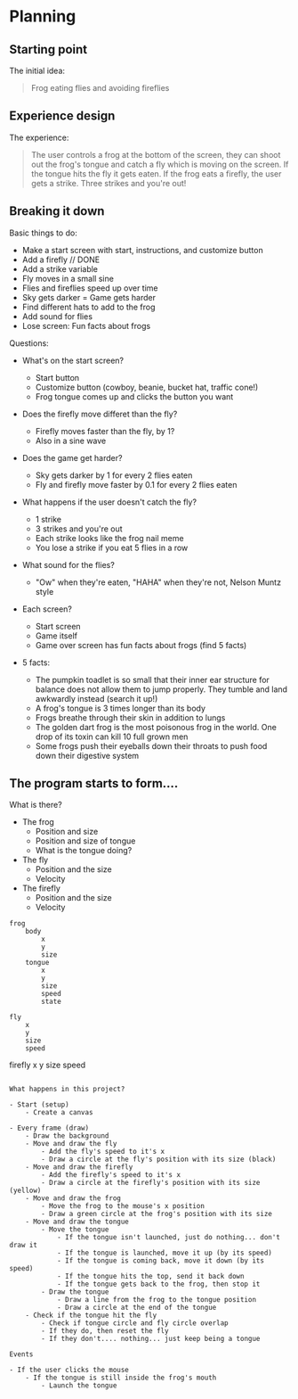 # Planning

## Starting point

The initial idea:

> Frog eating flies and avoiding fireflies

## Experience design

The experience:

> The user controls a frog at the bottom of the screen, they can shoot out the frog's tongue and catch a fly which is moving on the screen. If the tongue hits the fly it gets eaten. If the frog eats a firefly, the user gets a strike. Three strikes and you're out!

## Breaking it down

Basic things to do:

- Make a start screen with start, instructions, and customize button
- Add a firefly // DONE
- Add a strike variable
- Fly moves in a small sine
- Flies and fireflies speed up over time
- Sky gets darker = Game gets harder
- Find different hats to add to the frog
- Add sound for flies
- Lose screen: Fun facts about frogs


Questions:

- What's on the start screen?
    - Start button
    - Customize button (cowboy, beanie, bucket hat, traffic cone!)
    - Frog tongue comes up and clicks the button you want
- Does the firefly move differet than the fly?
    - Firefly moves faster than the fly, by 1?
    - Also in a sine wave
- Does the game get harder?
    - Sky gets darker by 1 for every 2 flies eaten
    - Fly and firefly move faster by 0.1 for every 2 flies eaten
- What happens if the user doesn't catch the fly?
    - 1 strike
    - 3 strikes and you're out
    - Each strike looks like the frog nail meme
    - You lose a strike if you eat 5 flies in a row
- What sound for the flies?
    - "Ow" when they're eaten, "HAHA" when they're not, Nelson Muntz style
- Each screen?
    - Start screen
    - Game itself
    - Game over screen has fun facts about frogs (find 5 facts)


- 5 facts:
    - The pumpkin toadlet is so small that their inner ear structure for balance does not allow them to jump properly. They tumble and land awkwardly instead (search it up!)
    - A frog's tongue is 3 times longer than its body
    - Frogs breathe through their skin in addition to lungs
    - The golden dart frog is the most poisonous frog in the world. One drop of its toxin can kill 10 full grown men
    - Some frogs push their eyeballs down their throats to push food down their digestive system


## The program starts to form....

What is there?

- The frog
    - Position and size
    - Position and size of tongue
    - What is the tongue doing?
- The fly
    - Position and the size
    - Velocity
- The firefly
    - Position and the size
    - Velocity

```
frog
    body
        x
        y
        size
    tongue
        x
        y
        size
        speed
        state

fly
    x
    y
    size
    speed
```
firefly
    x
    y
    size
    speed
```

What happens in this project?

- Start (setup)
    - Create a canvas
    
- Every frame (draw)
    - Draw the background
    - Move and draw the fly
        - Add the fly's speed to it's x
        - Draw a circle at the fly's position with its size (black)
    - Move and draw the firefly
        - Add the firefly's speed to it's x
        - Draw a circle at the firefly's position with its size (yellow)
    - Move and draw the frog
        - Move the frog to the mouse's x position
        - Draw a green circle at the frog's position with its size
    - Move and draw the tongue
        - Move the tongue
            - If the tongue isn't launched, just do nothing... don't draw it
            - If the tongue is launched, move it up (by its speed)
            - If the tongue is coming back, move it down (by its speed)
            - If the tongue hits the top, send it back down
            - If the tongue gets back to the frog, then stop it
        - Draw the tongue
            - Draw a line from the frog to the tongue position
            - Draw a circle at the end of the tongue
    - Check if the tongue hit the fly
        - Check if tongue circle and fly circle overlap
        - If they do, then reset the fly
        - If they don't.... nothing... just keep being a tongue

Events

- If the user clicks the mouse
    - If the tongue is still inside the frog's mouth
        - Launch the tongue

